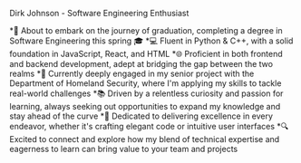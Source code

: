 
Dirk Johnson - Software Engineering Enthusiast

*🚀 About to embark on the journey of graduation, completing a degree in Software Engineering this spring 🎓
*💻 Fluent in Python & C++, with a solid foundation in JavaScript, React, and HTML
*🌐 Proficient in both frontend and backend development, adept at bridging the gap between the two realms
*🌟 Currently deeply engaged in my senior project with the Department of Homeland Security, where I'm applying my skills to tackle real-world challenges
*📚 Driven by a relentless curiosity and passion for learning, always seeking out opportunities to expand my knowledge and stay ahead of the curve
*🌱 Dedicated to delivering excellence in every endeavor, whether it's crafting elegant code or intuitive user interfaces
*🔍 Excited to connect and explore how my blend of technical expertise and eagerness to learn can bring value to your team and projects
